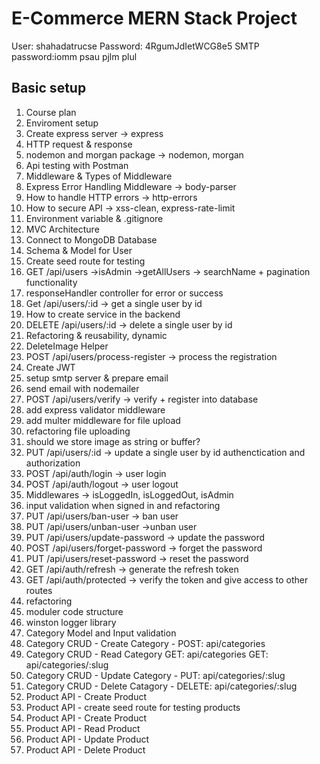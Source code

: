 # E-Commerce MERN Stack Project
User: shahadatrucse
Password: 4RgumJdIetWCG8e5
SMTP password:iomm psau pjlm plul 

## Basic setup

1. Course plan
2. Enviroment setup
3. Create express server -> express
4. HTTP request & response
5. nodemon and morgan package -> nodemon, morgan
6. Api testing with Postman
7. Middleware & Types of Middleware
8. Express Error Handling Middleware -> body-parser
9. How to handle HTTP errors -> http-errors
10. How to secure API -> xss-clean, express-rate-limit
11. Environment variable & .gitignore
12. MVC Architecture
13. Connect to MongoDB Database
14. Schema & Model for User
15. Create seed route for testing
16. GET /api/users ->isAdmin ->getAllUsers -> searchName + pagination functionality
17. responseHandler controller for error or success
18. Get /api/users/:id -> get a single user by id
19. How to create service in the backend
20. DELETE /api/users/:id -> delete a single user by id
21. Refactoring & reusability, dynamic
22. DeleteImage Helper
23. POST /api/users/process-register -> process the registration
24. Create JWT
25. setup smtp server & prepare email
26. send email with nodemailer
27. POST /api/users/verify -> verify + register into database
28. add express validator middleware
29. add multer middleware for file upload
30. refactoring file uploading
31. should we store image as string or buffer?
32. PUT /api/users/:id -> update a single user by id authenctication and authorization
33. POST /api/auth/login -> user login
34. POST /api/auth/logout -> user logout
35. Middlewares -> isLoggedIn, isLoggedOut, isAdmin
36. input validation when signed in and refactoring 
37. PUT /api/users/ban-user -> ban user
38. PUT /api/users/unban-user ->unban user
39. PUT /api/users/update-password -> update the password
40. POST /api/users/forget-password -> forget the password
41. PUT /api/users/reset-password -> reset the password
42. GET /api/auth/refresh -> generate the refresh token
43. GET /api/auth/protected -> verify the token and give access to other routes
44. refactoring
45. moduler code structure
46. winston logger library
47. Category Model and Input validation
48. Category CRUD - Create Category - POST: api/categories
49. Category CRUD - Read Category
    GET: api/categories
    GET: api/categories/:slug
50. Category CRUD - Update Category - PUT: api/categories/:slug
51. Category CRUD - Delete Catagory - DELETE: api/categories/:slug
52. Product API - Create Product
53. Product API - create seed route for testing products
54. Product API - Create Product
55. Product API - Read Product
56. Product API - Update Product
57. Product API - Delete Product
